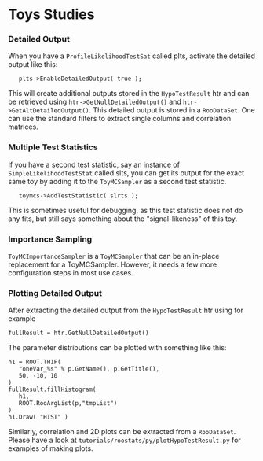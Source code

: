 # Toys Studies

### Detailed Output

When you have a `ProfileLikelihoodTestSat` called plts, activate the detailed output like this:

```
   plts->EnableDetailedOutput( true );
```

This will create additional outputs stored in the `HypoTestResult` htr and can be retrieved using `htr->GetNullDetailedOutput()` and `htr->GetAltDetailedOutput()`. This detailed output is stored in a `RooDataSet`. One can use the standard filters to extract single columns and correlation matrices.

### Multiple Test Statistics

If you have a second test statistic, say an instance of `SimpleLikelihoodTestStat` called slts, you can get its output for the exact same toy by adding it to the `ToyMCSampler` as a second test statistic. 

```
   toymcs->AddTestStatistic( slrts );
```

This is sometimes useful for debugging, as this test statistic does not do any fits, but still says something about the "signal-likeness" of this toy.

### Importance Sampling

`ToyMCImportanceSampler` is a `ToyMCSampler` that can be an in-place replacement for a ToyMCSampler. However, it needs a few more configuration steps in most use cases.

### Plotting Detailed Output

After extracting the detailed output from the `HypoTestResult` htr using for example 

```
fullResult = htr.GetNullDetailedOutput()
```
The parameter distributions can be plotted with something like this:

```
h1 = ROOT.TH1F( 
   "oneVar_%s" % p.GetName(), p.GetTitle(), 
   50, -10, 10
)
fullResult.fillHistogram( 
   h1, 
   ROOT.RooArgList(p,"tmpList")
)
h1.Draw( "HIST" )
```

Similarly, correlation and 2D plots can be extracted from a `RooDataSet`. Please have a look at `tutorials/roostats/py/plotHypoTestResult.py` for examples of making plots.
